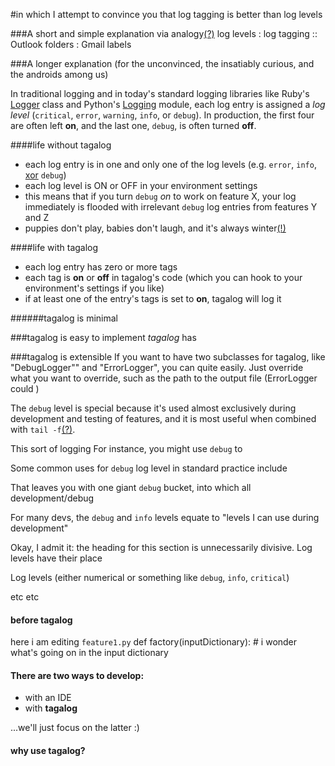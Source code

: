 #in which I attempt to convince you that log tagging is better than log levels


###A short and simple explanation via analogy[(?)](http://goo.gl/Wz6sm)
    log levels : log tagging :: Outlook folders : Gmail labels



###A longer explanation (for the unconvinced, the insatiably curious, and the androids among us)

In traditional logging and in today's standard logging libraries like Ruby's [Logger](http://ruby-doc.org/core/classes/Logger.html) class and Python's [Logging](http://docs.python.org/library/logging.html) module, each log entry is assigned a *log level*  (`critical`, `error`, `warning`, `info`, or `debug`).  In production, the first four are often left **on**, and the last one, `debug`, is often turned **off**.

####life without tagalog
- each log entry is in one and only one of the log levels (e.g. `error`, `info`, [xor](http://en.wikipedia.org/wiki/Exclusive_or) `debug`)
- each log level is ON or OFF in your environment settings
- this means that if you turn `debug` *on* to work on feature X, your log immediately is flooded with irrelevant `debug` log entries from features Y and Z
- puppies don't play, babies don't laugh, and it's always winter[(!)](https://gist.github.com/abaec9e62cff3b8a5c1b)

####life with tagalog
- each log entry has zero or more tags
- each tag is **on** or **off** in tagalog's code (which you can hook to your environment's settings if you like)
- if at least one of the entry's tags is set to **on**, tagalog will log it


######tagalog is minimal

###tagalog is easy to implement
*tagalog* has 

###tagalog is extensible
If you want to have two subclasses for tagalog, like "DebugLogger"" and "ErrorLogger", you can quite easily.  Just override what you want to override, such as the path to the output file (ErrorLogger could )


The `debug` level is special because it's used almost exclusively during development and testing of features, and it is most useful when combined with `tail -f`[(?)](http://goo.gl/jFUUJ).

This sort of logging  For instance, you might use `debug` to 

Some common uses for `debug` log level in standard practice include 

That leaves you with one giant `debug` bucket, into which all development/debug



For many devs, the `debug` and `info` levels equate to "levels I can use during development"

Okay, I admit it: the heading for this section is unnecessarily divisive.  Log levels have their place

Log levels (either numerical or something like `debug`, `info`, `critical`)

etc etc

#### before tagalog

here i am editing `feature1.py`
    def factory(inputDictionary):
        # i wonder what's going on in the input dictionary
    

#### There are two ways to develop:
- with an IDE
- with **tagalog**

...we'll just focus on the latter :)

#### why use tagalog?

